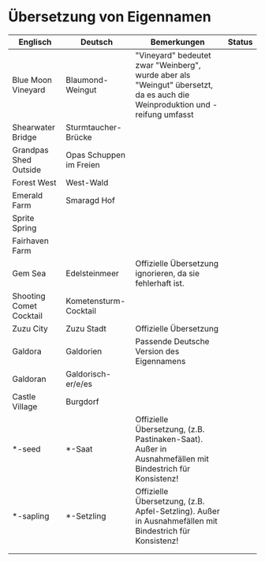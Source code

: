 # Übersetzung von Eigennamen

| Englisch                | Deutsch                 | Bemerkungen                                                                                                                 | Status |
|-------------------------|-------------------------|-----------------------------------------------------------------------------------------------------------------------------|--------|
| Blue Moon Vineyard      | Blaumond-Weingut        | "Vineyard" bedeutet zwar "Weinberg", wurde aber als "Weingut" übersetzt, da es auch die Weinproduktion und -reifung umfasst |        |
| Shearwater Bridge       | Sturmtaucher-Brücke     |                                                                                                                             |        |
| Grandpas Shed Outside   | Opas Schuppen im Freien |                                                                                                                             |        |
| Forest West             | West-Wald               |                                                                                                                             |        |
| Emerald Farm            | Smaragd Hof             |                                                                                                                             |        |
| Sprite Spring           |                         |                                                                                                                             |        |
| Fairhaven Farm          |                         |                                                                                                                             |        |
| Gem Sea                 | Edelsteinmeer           | Offizielle Übersetzung ignorieren, da sie fehlerhaft ist.                                                                   |        |
| Shooting Comet Cocktail | Kometensturm-Cocktail   |                                                                                                                             |        |
| Zuzu City               | Zuzu Stadt              | Offizielle Übersetzung                                                                                                      |        |
| Galdora                 | Galdorien               | Passende Deutsche Version des Eigennamens                                                                                   |        |
| Galdoran                | Galdorisch-er/e/es      |                                                                                                                             |        |
| Castle Village          | Burgdorf                |                                                                                                                             |        |
| *-seed                  | *-Saat                  | Offizielle Übersetzung, (z.B. Pastinaken-Saat). Außer in Ausnahmefällen mit Bindestrich für Konsistenz!                     |        |
| *-sapling               | *-Setzling              | Offizielle Übersetzung, (z.B. Apfel-Setzling). Außer in Ausnahmefällen mit Bindestrich für Konsistenz!                      |        |
|                         |                         |                                                                                                                             |        |
|                         |                         |                                                                                                                             |        |